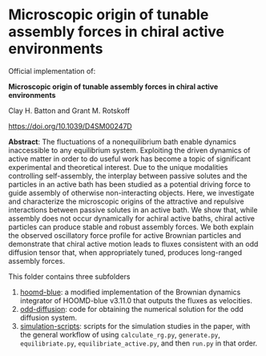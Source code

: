 # Microscopic origin of tunable assembly forces in chiral active environments

Official implementation of:

**Microscopic origin of tunable assembly forces in chiral active environments**

Clay H. Batton and Grant M. Rotskoff

<https://doi.org/10.1039/D4SM00247D>

**Abstract**: The fluctuations of a nonequilibrium bath enable dynamics inaccessible to any equilibrium system.
Exploiting the driven dynamics of active matter in order to do useful work has become a topic of significant experimental and theoretical interest. 
Due to the unique modalities controlling self-assembly, the interplay between passive solutes and the particles in an active bath has been studied as a potential driving force to guide assembly of otherwise non-interacting objects.
Here, we investigate and characterize the microscopic origins of the attractive and repulsive interactions between passive solutes in an active bath.
We show that, while assembly does not occur dynamically for achiral active baths, chiral active particles can produce stable and robust assembly forces.
We both explain the observed oscillatory force profile for active Brownian particles and demonstrate that chiral active motion leads to fluxes consistent with an odd diffusion tensor that, when appropriately tuned, produces long-ranged assembly forces. 

This folder contains three subfolders

1. [hoomd-blue](https://github.com/rotskoff-group/tunable-assembly/tree/main/hoomd-blue): a modified implementation of the Brownian dynamics integrator of HOOMD-blue v3.11.0 that outputs the fluxes as velocities.
2. [odd-diffusion](https://github.com/rotskoff-group/tunable-assembly/tree/main/odd-diffusion): code for obtaining the numerical solution for the odd diffusion system.
3. [simulation-scripts](https://github.com/rotskoff-group/tunable-assembly/tree/main/simulation-scripts): scripts for the simulation studies in the paper, with the general workflow of using `calculate_rg.py`, `generate.py`, `equilibriate.py`, `equilibriate_active.py`, and then `run.py` in that order.
